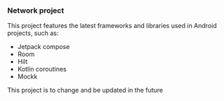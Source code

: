 ### Network project

This project features the latest frameworks and libraries used in Android projects, such as:
- Jetpack compose
- Room
- Hilt
- Kotlin coroutines
- Mockk

This project is to change and be updated in the future
